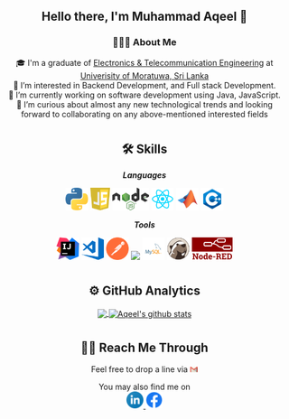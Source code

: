 <div align="center">

## Hello there, I'm Muhammad Aqeel 👋
### 👨🏻‍💻 About Me

🎓 I'm a graduate of [Electronics & Telecommunication Engineering](https://ent.uom.lk/) at [Univerisity of Moratuwa, Sri Lanka](https://uom.lk/)<br/>
👀 I’m interested in Backend Development, and Full stack Development.<br/>
🔭 I’m currently working on software development using Java, JavaScript.<br/>
💞️ I’m curious about almost any new technological trends and looking forward to collaborating on any above-mentioned interested fields<br/>
  
<!--
![](https://komarev.com/ghpvc/?username=AqeelMuhammad&color=blue&style=plastic)
[![](https://visitcount.itsvg.in/api?id=AqeelMuhammad&icon=0&color=0)](https://visitcount.itsvg.in)
-->

</div>
<div align="center">

#
## 🛠 Skills  
***Languages***
<p> 
<code><img height="40" src="https://github.com/AqeelMuhammad/AqeelMuhammad/blob/main/Logos/python.svg"></code>
<code><img height="40" src="https://github.com/AqeelMuhammad/AqeelMuhammad/blob/main/Logos/javascript.svg"></code>
<code><img height="40" src="https://github.com/AqeelMuhammad/AqeelMuhammad/blob/main/Logos/nodeJs.svg"></code>
<code><img height="40" src="https://github.com/AqeelMuhammad/AqeelMuhammad/blob/main/Logos/reactJS.svg"></code>
<code><img height="40" src="https://github.com/AqeelMuhammad/AqeelMuhammad/blob/main/Logos/matlab.svg"></code>
<code><img height="40" src="https://github.com/AqeelMuhammad/AqeelMuhammad/blob/main/Logos/cPlusPlus.svg"></code>
</p>

***Tools***
<p>
<code><img height="40" src="https://github.com/AqeelMuhammad/AqeelMuhammad/blob/main/Logos/IntelliJ.svg"></code>
<code><img height="40" src="https://github.com/AqeelMuhammad/AqeelMuhammad/blob/main/Logos/visualStudioCode.svg"></code>
<code><img height="40" src="https://github.com/AqeelMuhammad/AqeelMuhammad/blob/main/Logos/postman.svg"></code>
<code><img height="40" src="https://upload.wikimedia.org/wikipedia/commons/e/e0/Git-logo.svg"></code>
<code><img height="40" src="https://github.com/AqeelMuhammad/AqeelMuhammad/blob/main/Logos/mysql.svg"></code>
<code><img height="40" src="https://github.com/AqeelMuhammad/AqeelMuhammad/blob/main/Logos/DBeaver.svg"></code>
<code><img height="40" src="https://github.com/AqeelMuhammad/AqeelMuhammad/blob/main/Logos/NodeRedLogo.png"></code>
</p>
</div>
<div align="center">

#
## ⚙️ GitHub Analytics 
<a href="https://github.com/AqeelMuhammad">
  <img align="center" src="https://github-readme-stats-eight-theta.vercel.app/api/top-langs/?username=AqeelMuhammad&theme=light&layout=compact&langs_count=8" />
</a>
<a href="https://github.com/AqeelMuhammad">
 <img align="center" src="https://github-readme-stats-eight-theta.vercel.app/api?username=AqeelMuhammad&show_icons=true&theme=light&line_height=27&include_all_commits=true&count_private=true" alt="Aqeel's github stats"/>
</a>
<!-- <p><img align="center" src="https://github-readme-streak-stats.herokuapp.com/?user=AqeelMuhammad&" alt="Aqeel" /></p> -->
</div>
<div align="center">

#
## 🤝🏻 Reach Me Through

Feel free to drop a line via <a href="mailto:aqeeltm1998@gmail.com">
        <img height="10" src="https://github.com/AqeelMuhammad/AqeelMuhammad/blob/main/Logos/gmail.svg" />
</a> 
 
<p align="center">
You may also find me on <br/>
<a href="https://www.linkedin.com/in/aqeel-muhammad/">
        <img height="30" src="https://github.com/AqeelMuhammad/AqeelMuhammad/blob/main/Logos/linkedin.svg" />
</a> 
<a href="https://www.facebook.com/aqeel.thajudeenmohammed">
       <img height="30" src="https://github.com/AqeelMuhammad/AqeelMuhammad/blob/main/Logos/facebook.png" />
</a>  
</p>
</div>
<!---
AqeelMuhammad/AqeelMuhammad is a ✨ special ✨ repository because its `README.md` (this file) appears on your GitHub profile.
You can click the Preview link to take a look at your changes.
--->
